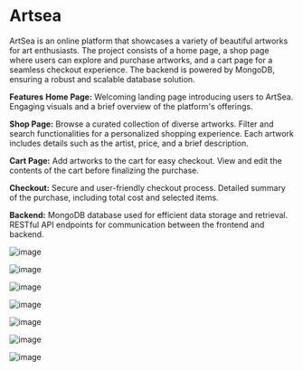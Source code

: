 # Artsea
ArtSea is an online platform that showcases a variety of beautiful artworks for art enthusiasts. The project consists of a home page, a shop page where users can explore and purchase artworks, and a cart page for a seamless checkout experience. The backend is powered by MongoDB, ensuring a robust and scalable database solution.

**Features**
**Home Page:**
Welcoming landing page introducing users to ArtSea.
Engaging visuals and a brief overview of the platform's offerings.

**Shop Page:**
Browse a curated collection of diverse artworks.
Filter and search functionalities for a personalized shopping experience.
Each artwork includes details such as the artist, price, and a brief description.

**Cart Page:**
Add artworks to the cart for easy checkout.
View and edit the contents of the cart before finalizing the purchase.

**Checkout:**
Secure and user-friendly checkout process.
Detailed summary of the purchase, including total cost and selected items.

**Backend:**
MongoDB database used for efficient data storage and retrieval.
RESTful API endpoints for communication between the frontend and backend.

![image](https://github.com/soni-pasupuleti/artsea/assets/131327903/9f114296-72fb-40aa-921f-8165b2e2cb84)

![image](https://github.com/soni-pasupuleti/artsea/assets/131327903/721bae1c-3af6-472d-86fe-aa4c020acecd)

![image](https://github.com/soni-pasupuleti/artsea/assets/131327903/00895b59-27dd-4991-9b27-188e6e12b82b)

![image](https://github.com/soni-pasupuleti/artsea/assets/131327903/0b0fb689-7b3d-4aa1-b2fd-f01691508c02)

![image](https://github.com/soni-pasupuleti/artsea/assets/131327903/bcb35842-82f6-4a22-ad60-b1873c269736)

![image](https://github.com/soni-pasupuleti/artsea/assets/131327903/eaf83d54-1674-4eac-8b7b-345c4c33120f)

![image](https://github.com/soni-pasupuleti/artsea/assets/131327903/11d61252-2f48-4567-8e28-59650f279d57)


